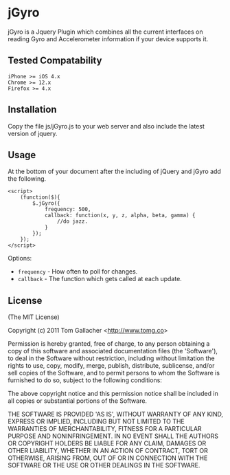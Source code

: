 # jGyro

jGyro is a Jquery Plugin which combines all the current interfaces on reading Gyro and Accelerometer information if your
device supports it.

## Tested Compatability
	iPhone >= iOS 4.x
	Chrome >= 12.x
	Firefox >= 4.x

## Installation
Copy the file js/jGyro.js to your web server and also include the latest version of jquery.
	<script src="http://ajax.googleapis.com/ajax/libs/jquery/1.6.2/jquery.min.js"></script>
	<script src="js/jGyro.js"></script>

## Usage

At the bottom of your document after the including of jQuery and jGyro add the following.
	
	<script>
		(function($){
			$.jGyro({
				frequency: 500,
				callback: function(x, y, z, alpha, beta, gamma) {
					//do jazz.
				}	
			});
		});
	</script>

Options:

- `frequency` - How often to poll for changes.
- `callback` - The function which gets called at each update.


## License

(The MIT License)

Copyright (c) 2011 Tom Gallacher &lt;<http://www.tomg.co>&gt;

Permission is hereby granted, free of charge, to any person obtaining
a copy of this software and associated documentation files (the
'Software'), to deal in the Software without restriction, including
without limitation the rights to use, copy, modify, merge, publish,
distribute, sublicense, and/or sell copies of the Software, and to
permit persons to whom the Software is furnished to do so, subject to
the following conditions:

The above copyright notice and this permission notice shall be
included in all copies or substantial portions of the Software.

THE SOFTWARE IS PROVIDED 'AS IS', WITHOUT WARRANTY OF ANY KIND,
EXPRESS OR IMPLIED, INCLUDING BUT NOT LIMITED TO THE WARRANTIES OF
MERCHANTABILITY, FITNESS FOR A PARTICULAR PURPOSE AND NONINFRINGEMENT.
IN NO EVENT SHALL THE AUTHORS OR COPYRIGHT HOLDERS BE LIABLE FOR ANY
CLAIM, DAMAGES OR OTHER LIABILITY, WHETHER IN AN ACTION OF CONTRACT,
TORT OR OTHERWISE, ARISING FROM, OUT OF OR IN CONNECTION WITH THE
SOFTWARE OR THE USE OR OTHER DEALINGS IN THE SOFTWARE.
